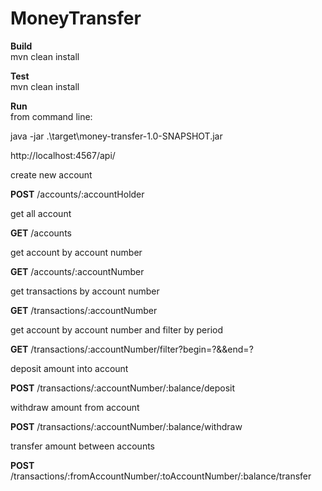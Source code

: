 # MoneyTransfer

**Build**<br/>
mvn clean install

**Test**<br/>
mvn clean install

**Run**<br/>
from command line:

java -jar .\\target\\money-transfer-1.0-SNAPSHOT.jar

http://localhost:4567/api/	


create new account

**POST** /accounts/:accountHolder


get all account

**GET**  /accounts


get account by account number

**GET**  /accounts/:accountNumber  


get transactions by account number

**GET**  /transactions/:accountNumber  


get account by account number and filter by period

**GET**  /transactions/:accountNumber/filter?begin=?&&end=?


deposit amount into account

**POST** /transactions/:accountNumber/:balance/deposit 


withdraw amount from account 

**POST** /transactions/:accountNumber/:balance/withdraw  


transfer amount between accounts

**POST** /transactions/:fromAccountNumber/:toAccountNumber/:balance/transfer
